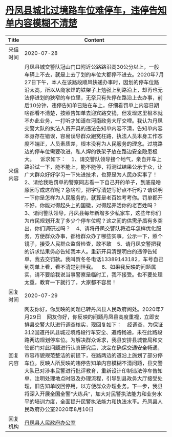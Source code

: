 # <a href="http://www.shangluo.gov.cn/zmhd/ldxxxx.jsp?urltype=leadermail.LeaderMailContentUrl&wbtreeid=1112&leadermailid=6254">丹凤县城北过境路车位难停车，违停告知单内容模糊不清楚</a>
|Title|Content|
|:---:|---|
|来信时间|2020-07-28|
|来信内容|丹凤县城交警队冠山门口附近公路路沿高30公分以上，一般车辆上不去，就是上去了划的车位大都停不进去。2020年7月27日下午，本人在该路段顺风快递办事时，因划的停车位路沿太高，所以从商家焊的铁架子上勉强上到路沿上，却再也无法停进划的狭窄的车位里，无奈只有先停在路沿上去办事，前后10分钟，违停告知单已贴在车上，仔细看罚单上内容日期啥都看不淸楚，按照告知单去迎宾路交钱，但发现这里根本就不办此业务，一打听才知道在河南政务大厅交哩。我认为丹凤交警大队的执法人员开具的违法告知单内容不清，告知单内容本身存在错误，容易误导群众跑冤枉路，执法人员本身工作态度不端正，人员素质差，根本没有为人民服务的理念。过境路边的停车位需要改进，私人焊的铁架子放在路边安全隐患极大。    诉求如下：    1、请交警队领导接个地气，亲自开车上路沿试一下，能不能上，能不能停，将测试结果公示于众，让广大群众好好学习一下先进技术，也算是为人民办实事了！    2、请给我贴罚单的警察同志看一下自己开的单子，到底是啥原因写成这样呢？急啥哩，把字写清楚写好点不行吗？请说明一下你是怎样为人民服务的，就算是老百姓考考你。罚单都开不好，你能对得起头上的国徽，对得起养活你的老百姓吗？    3、请问警队领导，丹凤县每年新增多少私家车，这些年你们为市民规划开发了多少个停车位呢？这之间的供需矛盾有多突出，你们调研过吗？    4、请将丹凤交警队将近年怎样优化服务，方便群众办事，都给群众办了哪些实事，公示一下，照个镜子，接受人民群众监督检查，敢不敢    5、请丹凤交警把我的诉求结果务必告知我本人。重新开具清楚明白的违停告知单，我去交罚款。我叫贺冬冬电话13389143182，车号自己到罚单上看，看不清楚别怪我。    6、如果我反映的问题属实，请不要给我说当事警察是临时工，我不接受。也不要处理太重，教育一下就行了，大家都不容易！|
|回复时间|2020-07-29|
|回复内容|网友你好，你反映的问题已转丹凤县人民政府阅处。2020年7月29日    网友你好，你反映的问题丹凤县高度重视，立即安排县交警大队进行调查核实，现回复如下：    经调查，为保证312国道丹凤县城过境路段行车安全、道路畅通，未在此路段路两边规划停车位。为解决群众诉求，我县安排县城管局和交管部门对此问题进行认真研究后，决定在确保交通安全畅通，市容市貌规范整洁的前提下，在路两边的道沿上施划了部分停车位。反映人所反映的违停告知单内容模糊不清问题，县交警大队已对涉事民警进行批评教育，重新设计印制违法停车告知单，注明处理地点时限及办理流程，引导到县政务大厅接受处理，旧告知单收回停用，以方便群众办理业务。下一步，我县将深入开展全国全警“大练兵”，加大对民警执法能力和业务水平的培训力度，全面提升民警执法能力和执法水平。丹凤县人民政府办公室2020年8月10日|
|回复机构|<a href="../../categories/agencies/丹凤县人民政府办公室.md">丹凤县人民政府办公室</a>|

